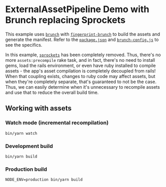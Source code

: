 # ExternalAssetPipeline Demo with Brunch replacing Sprockets

This example uses [`brunch`] with [`fingerprint-brunch`] to build the assets
and generate the manifest. Refer to the [`package.json`](./package.json) and
[`brunch-config.js`](./brunch-config.js) to see the specifics.

In this example, [`sprockets`] has been completely removed. Thus, there's no
more `assets:precompile` rake task, and in fact, there's no need to install
gems, load the rails environment, or even have ruby installed to compile
assets - the app's asset compilation is completely decoupled from rails! When
that coupling exists, changes to ruby code may affect assets, but when they're
completely separate, that's guaranteed to not be the case. Thus, we can easily
determine when it's unnecessary to recompile assets and use that to reduce the
overall build time.

[`brunch`]: https://brunch.io
[`fingerprint-brunch`]: https://github.com/dlepaux/fingerprint-brunch
[`sprockets`]: https://github.com/rails/sprockets

## Working with assets

### Watch mode (incremental recompilation)

`bin/yarn watch`

### Development build

`bin/yarn build`

### Production build

`NODE_ENV=production bin/yarn build`
